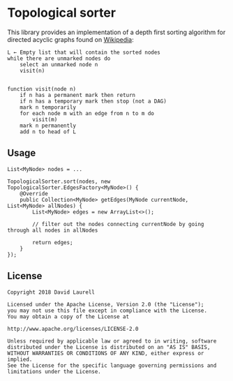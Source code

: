 # Topological sorter
This library provides an implementation of a depth first sorting algorithm for directed acyclic 
graphs found on [Wikipedia](https://en.wikipedia.org/wiki/Topological_sorting#Depth-first_search):

    L ← Empty list that will contain the sorted nodes
    while there are unmarked nodes do
        select an unmarked node n
        visit(n)
        
        
    function visit(node n)
        if n has a permanent mark then return
        if n has a temporary mark then stop (not a DAG)
        mark n temporarily
        for each node m with an edge from n to m do
            visit(m)
        mark n permanently
        add n to head of L

## Usage

    List<MyNode> nodes = ...
        
    TopologicalSorter.sort(nodes, new TopologicalSorter.EdgesFactory<MyNode>() {
        @Override
        public Collection<MyNode> getEdges(MyNode currentNode, List<MyNode> allNodes) {
            List<MyNode> edges = new ArrayList<>();
          
            // filter out the nodes connecting currentNode by going through all nodes in allNodes
          
            return edges;
        }
    });

## License

    Copyright 2018 David Laurell
        
    Licensed under the Apache License, Version 2.0 (the "License");
    you may not use this file except in compliance with the License.
    You may obtain a copy of the License at
        
    http://www.apache.org/licenses/LICENSE-2.0
        
    Unless required by applicable law or agreed to in writing, software
    distributed under the License is distributed on an "AS IS" BASIS,
    WITHOUT WARRANTIES OR CONDITIONS OF ANY KIND, either express or implied.
    See the License for the specific language governing permissions and
    limitations under the License.
